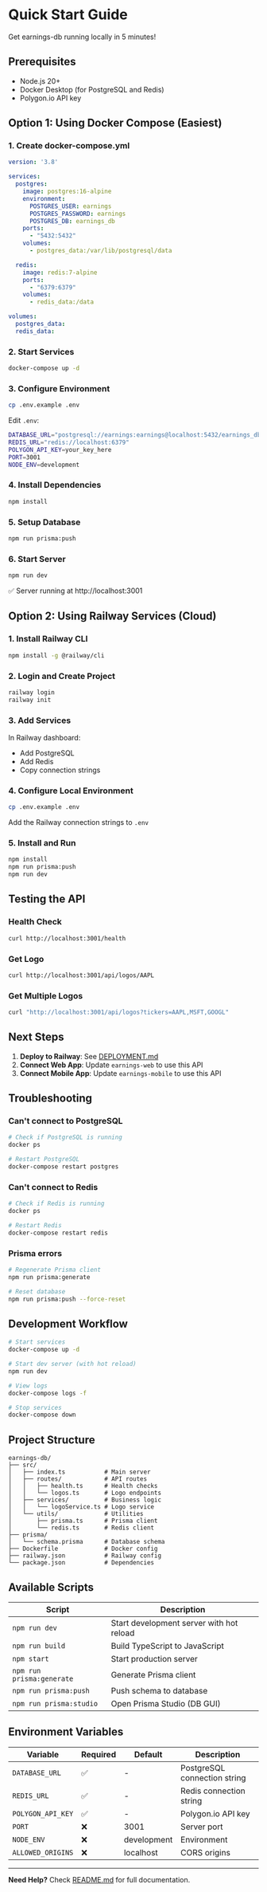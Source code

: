# Quick Start Guide

Get earnings-db running locally in 5 minutes!

## Prerequisites

- Node.js 20+
- Docker Desktop (for PostgreSQL and Redis)
- Polygon.io API key

## Option 1: Using Docker Compose (Easiest)

### 1. Create docker-compose.yml

```yaml
version: '3.8'

services:
  postgres:
    image: postgres:16-alpine
    environment:
      POSTGRES_USER: earnings
      POSTGRES_PASSWORD: earnings
      POSTGRES_DB: earnings_db
    ports:
      - "5432:5432"
    volumes:
      - postgres_data:/var/lib/postgresql/data

  redis:
    image: redis:7-alpine
    ports:
      - "6379:6379"
    volumes:
      - redis_data:/data

volumes:
  postgres_data:
  redis_data:
```

### 2. Start Services

```bash
docker-compose up -d
```

### 3. Configure Environment

```bash
cp .env.example .env
```

Edit `.env`:
```bash
DATABASE_URL="postgresql://earnings:earnings@localhost:5432/earnings_db"
REDIS_URL="redis://localhost:6379"
POLYGON_API_KEY=your_key_here
PORT=3001
NODE_ENV=development
```

### 4. Install Dependencies

```bash
npm install
```

### 5. Setup Database

```bash
npm run prisma:push
```

### 6. Start Server

```bash
npm run dev
```

✅ Server running at http://localhost:3001

## Option 2: Using Railway Services (Cloud)

### 1. Install Railway CLI

```bash
npm install -g @railway/cli
```

### 2. Login and Create Project

```bash
railway login
railway init
```

### 3. Add Services

In Railway dashboard:
- Add PostgreSQL
- Add Redis
- Copy connection strings

### 4. Configure Local Environment

```bash
cp .env.example .env
```

Add the Railway connection strings to `.env`

### 5. Install and Run

```bash
npm install
npm run prisma:push
npm run dev
```

## Testing the API

### Health Check

```bash
curl http://localhost:3001/health
```

### Get Logo

```bash
curl http://localhost:3001/api/logos/AAPL
```

### Get Multiple Logos

```bash
curl "http://localhost:3001/api/logos?tickers=AAPL,MSFT,GOOGL"
```

## Next Steps

1. **Deploy to Railway**: See [DEPLOYMENT.md](./DEPLOYMENT.md)
2. **Connect Web App**: Update `earnings-web` to use this API
3. **Connect Mobile App**: Update `earnings-mobile` to use this API

## Troubleshooting

### Can't connect to PostgreSQL

```bash
# Check if PostgreSQL is running
docker ps

# Restart PostgreSQL
docker-compose restart postgres
```

### Can't connect to Redis

```bash
# Check if Redis is running
docker ps

# Restart Redis
docker-compose restart redis
```

### Prisma errors

```bash
# Regenerate Prisma client
npm run prisma:generate

# Reset database
npm run prisma:push --force-reset
```

## Development Workflow

```bash
# Start services
docker-compose up -d

# Start dev server (with hot reload)
npm run dev

# View logs
docker-compose logs -f

# Stop services
docker-compose down
```

## Project Structure

```
earnings-db/
├── src/
│   ├── index.ts           # Main server
│   ├── routes/            # API routes
│   │   ├── health.ts      # Health checks
│   │   └── logos.ts       # Logo endpoints
│   ├── services/          # Business logic
│   │   └── logoService.ts # Logo service
│   └── utils/             # Utilities
│       ├── prisma.ts      # Prisma client
│       └── redis.ts       # Redis client
├── prisma/
│   └── schema.prisma      # Database schema
├── Dockerfile             # Docker config
├── railway.json           # Railway config
└── package.json           # Dependencies
```

## Available Scripts

| Script | Description |
|--------|-------------|
| `npm run dev` | Start development server with hot reload |
| `npm run build` | Build TypeScript to JavaScript |
| `npm start` | Start production server |
| `npm run prisma:generate` | Generate Prisma client |
| `npm run prisma:push` | Push schema to database |
| `npm run prisma:studio` | Open Prisma Studio (DB GUI) |

## Environment Variables

| Variable | Required | Default | Description |
|----------|----------|---------|-------------|
| `DATABASE_URL` | ✅ | - | PostgreSQL connection string |
| `REDIS_URL` | ✅ | - | Redis connection string |
| `POLYGON_API_KEY` | ✅ | - | Polygon.io API key |
| `PORT` | ❌ | 3001 | Server port |
| `NODE_ENV` | ❌ | development | Environment |
| `ALLOWED_ORIGINS` | ❌ | localhost | CORS origins |

---

**Need Help?** Check [README.md](./README.md) for full documentation.

